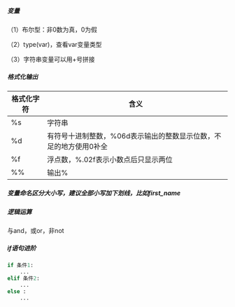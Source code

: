 ##### 变量

（1）布尔型：非0数为真，0为假

（2）type(var)，查看var变量类型

（3）字符串变量可以用+号拼接

##### 格式化输出

| 格式化字符 | 含义                                                         |
| ---------- | ------------------------------------------------------------ |
| %s         | 字符串                                                       |
| %d         | 有符号十进制整数，%06d表示输出的整数显示位数，不足的地方使用0补全 |
| %f         | 浮点数，%.02f表示小数点后只显示两位                          |
| %%         | 输出%                                                        |

##### 变量命名区分大小写，建议全部小写加下划线，比如first_name



##### 逻辑运算

与and，或or，非not



##### if语句进阶

```python
if 条件1:
    ...
elif 条件2:
    ...
else :
    ...
```

